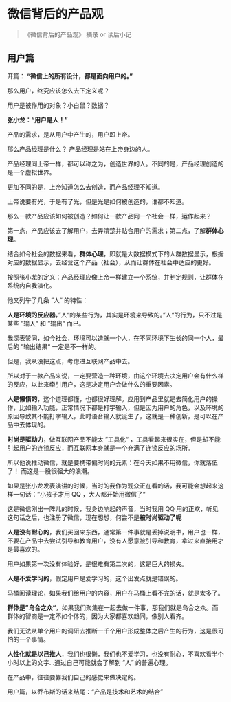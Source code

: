 # 微信背后的产品观
> 《微信背后的产品观》 摘录 or 读后小记

## 用户篇

开篇： **“微信上的所有设计，都是面向用户的。”**

那么用户，终究应该怎么去下定义呢？

用户是被作用的对象？小白鼠？数据？

**张小龙：“用户是人！”**

产品的需求，是从用户中产生的，用户即上帝。

那么产品经理是什么？ 产品经理是站在上帝身边的人。

产品经理同上帝一样，都可以称之为，创造世界的人。不同的是，产品经理创造的是一个虚拟世界。

更加不同的是，上帝知道怎么去创造，而产品经理不知道。

上帝说要有光，于是有了光，但是光是如何被创造的，谁都不知道。

那么一款产品应该如何被创造？如何让一款产品同一个社会一样，运作起来？

第一点，产品应该去了解用户，去弄清楚并贴合用户的需求；第二点，了解**群体心理**。

结合如今社会的数据来看，**群体心理**，即就是大数据模式下的人群数据显示，根据对应的数据显示，去经营这个产品（社会），从而让群体在社会中适应的更好。

按照张小龙的定义：产品经理应像上帝一样建立一个系统，并制定规则，让群体在系统内自我演化。

他又列举了几条 ”人“ 的特性：

**人是环境的反应器**，”人“的某些行为，其实是环境来导致的。”人“的行为，只不过是某些 ”输入“ 和 ”输出“ 而已。

我深表赞同，如今社会，环境可以造就一个人，在不同环境下生长的同一个人，最后的 ”输出结果“ 一定是不一样的。

但是，我从没把这点，考虑进互联网产品中去。

所以对于一款产品来说，一定要营造一种环境，由这个环境去决定用户会有什么样的反应，以此来牵引用户，这是决定用户会做什么的重要因素。

**人是懒惰的**，这个道理都懂，也都很好理解。应用到产品里就是去简化用户的操作，比如输入功能，正常情况下都是打字输入，但是因为用户的角色，以及环境的原因导致其不能打字输入，此时语音输入就诞生了，这就是一种创新，是可以在产品中去体现的。

**时尚是驱动力**，做互联网产品不能太 ”工具化“ ，工具看起来很实在，但是却不能引起用户的连锁反应，而互联网本身就是一个充满了连锁反应的场所。

所以他说推动微信，就是要携带偏时尚的元素：在今天如果不用微信，你就落伍了！ 而这是一股很强大的浪潮。

如果是张小龙发表演讲的时候，当时的我作为观众正在看的话，我可能会想起来这样一句话：”小孩子才用 QQ ，大人都开始用微信了“

这是微信刚出一阵儿的时候，我身边响起的声音，当时我用 QQ 用的正欢，听见这句话之后，也注册了微信，现在想想，何尝不是**被时尚驱动了呢**

**人是没有耐心的**，我们买回来东西，通常第一件事就是丢掉说明书，用户也一样，不要在产品中去尝试引导和教育用户，没有人愿意被引导和教育，拿过来直接用才是最喜欢的。

用户如果第一次没有体验好，是很难有第二次的，这是巨大的损失。

**人是不爱学习的**，假定用户是爱学习的，这个出发点就是错误的。

马桶阅读理论，如果我们给用户的内容，用户在马桶上看不完的话，就是太多了。

**群体是”乌合之众“**，如果我们聚集在一起去做一件事，那我们就是乌合之众。而群体的智商是一定不如个体的，因为大家都喜欢趋同，像别人看齐。

我们无法从单个用户的调研去推断一千个用户形成整体之后产生的行为，这是很可怕的一个事情。

**人性化就是以己推人**，我们也很懒，我们也不爱学习，也没有耐心，不喜欢看半个小时以上的文字...通过自己可能就会了解到 “人” 的普遍心理。

在产品中，往往要靠我们自己的感觉来做决定的。

用户篇，以乔布斯的话来结尾：“产品是技术和艺术的结合”









